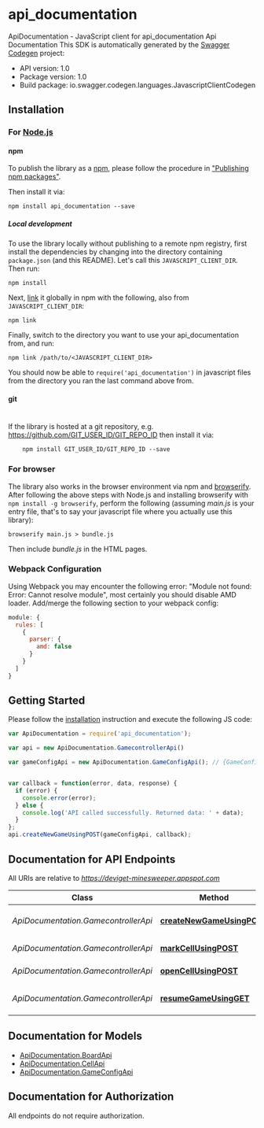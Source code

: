 # api_documentation

ApiDocumentation - JavaScript client for api_documentation
Api Documentation
This SDK is automatically generated by the [Swagger Codegen](https://github.com/swagger-api/swagger-codegen) project:

- API version: 1.0
- Package version: 1.0
- Build package: io.swagger.codegen.languages.JavascriptClientCodegen

## Installation

### For [Node.js](https://nodejs.org/)

#### npm

To publish the library as a [npm](https://www.npmjs.com/),
please follow the procedure in ["Publishing npm packages"](https://docs.npmjs.com/getting-started/publishing-npm-packages).

Then install it via:

```shell
npm install api_documentation --save
```

##### Local development

To use the library locally without publishing to a remote npm registry, first install the dependencies by changing 
into the directory containing `package.json` (and this README). Let's call this `JAVASCRIPT_CLIENT_DIR`. Then run:

```shell
npm install
```

Next, [link](https://docs.npmjs.com/cli/link) it globally in npm with the following, also from `JAVASCRIPT_CLIENT_DIR`:

```shell
npm link
```

Finally, switch to the directory you want to use your api_documentation from, and run:

```shell
npm link /path/to/<JAVASCRIPT_CLIENT_DIR>
```

You should now be able to `require('api_documentation')` in javascript files from the directory you ran the last 
command above from.

#### git
#
If the library is hosted at a git repository, e.g.
https://github.com/GIT_USER_ID/GIT_REPO_ID
then install it via:

```shell
    npm install GIT_USER_ID/GIT_REPO_ID --save
```

### For browser

The library also works in the browser environment via npm and [browserify](http://browserify.org/). After following
the above steps with Node.js and installing browserify with `npm install -g browserify`,
perform the following (assuming *main.js* is your entry file, that's to say your javascript file where you actually 
use this library):

```shell
browserify main.js > bundle.js
```

Then include *bundle.js* in the HTML pages.

### Webpack Configuration

Using Webpack you may encounter the following error: "Module not found: Error:
Cannot resolve module", most certainly you should disable AMD loader. Add/merge
the following section to your webpack config:

```javascript
module: {
  rules: [
    {
      parser: {
        amd: false
      }
    }
  ]
}
```

## Getting Started

Please follow the [installation](#installation) instruction and execute the following JS code:

```javascript
var ApiDocumentation = require('api_documentation');

var api = new ApiDocumentation.GamecontrollerApi()

var gameConfigApi = new ApiDocumentation.GameConfigApi(); // {GameConfigApi} gameConfigApi


var callback = function(error, data, response) {
  if (error) {
    console.error(error);
  } else {
    console.log('API called successfully. Returned data: ' + data);
  }
};
api.createNewGameUsingPOST(gameConfigApi, callback);

```

## Documentation for API Endpoints

All URIs are relative to *https://deviget-minesweeper.appspot.com*

Class | Method | HTTP request | Description
------------ | ------------- | ------------- | -------------
*ApiDocumentation.GamecontrollerApi* | [**createNewGameUsingPOST**](docs/GamecontrollerApi.md#createNewGameUsingPOST) | **POST** /game/create | Create a new Board for a Game
*ApiDocumentation.GamecontrollerApi* | [**markCellUsingPOST**](docs/GamecontrollerApi.md#markCellUsingPOST) | **POST** /game/markCell/{id} | Mark/unmark a cell
*ApiDocumentation.GamecontrollerApi* | [**openCellUsingPOST**](docs/GamecontrollerApi.md#openCellUsingPOST) | **POST** /game/openCell/{id} | Open a cell
*ApiDocumentation.GamecontrollerApi* | [**resumeGameUsingGET**](docs/GamecontrollerApi.md#resumeGameUsingGET) | **GET** /game/resume/{id} | Resume a previous game board


## Documentation for Models

 - [ApiDocumentation.BoardApi](docs/BoardApi.md)
 - [ApiDocumentation.CellApi](docs/CellApi.md)
 - [ApiDocumentation.GameConfigApi](docs/GameConfigApi.md)


## Documentation for Authorization

 All endpoints do not require authorization.

